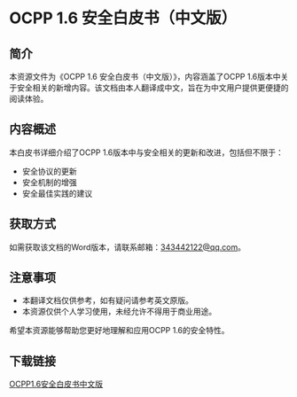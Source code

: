 # OCPP 1.6 安全白皮书（中文版）

## 简介

本资源文件为《OCPP 1.6 安全白皮书（中文版）》，内容涵盖了OCPP 1.6版本中关于安全相关的新增内容。该文档由本人翻译成中文，旨在为中文用户提供更便捷的阅读体验。

## 内容概述

本白皮书详细介绍了OCPP 1.6版本中与安全相关的更新和改进，包括但不限于：

- 安全协议的更新
- 安全机制的增强
- 安全最佳实践的建议

## 获取方式

如需获取该文档的Word版本，请联系邮箱：343442122@qq.com。

## 注意事项

- 本翻译文档仅供参考，如有疑问请参考英文原版。
- 本资源仅供个人学习使用，未经允许不得用于商业用途。

希望本资源能够帮助您更好地理解和应用OCPP 1.6的安全特性。

## 下载链接

[OCPP1.6安全白皮书中文版](https://pan.quark.cn/s/045210377ebb)